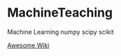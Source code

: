 # MachineTeaching
Machine Learning numpy scipy scikit

[Awesome Wiki](https://github.com/Razvy000/MachineTeaching/wiki)
